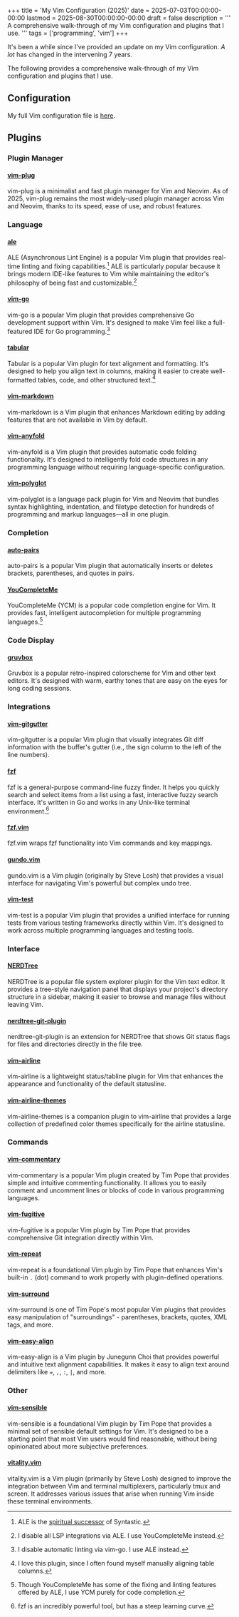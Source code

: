 +++
title = 'My Vim Configuration (2025)'
date = 2025-07-03T00:00:00-00:00
lastmod = 2025-08-30T00:00:00-00:00
draft = false
description = '''
A comprehensive walk-through of my Vim configuration and plugins that I use.
'''
tags = ['programming', 'vim']
+++

It's been a while since I've provided an update on my Vim configuration. *A
lot* has changed in the intervening 7 years.

The following provides a comprehensive walk-through of my Vim configuration and
plugins that I use.

## Configuration

My full Vim configuration file is [here][.vimrc].

## Plugins

### Plugin Manager

#### [vim-plug][vim-plug]
vim-plug is a minimalist and fast plugin manager for Vim and Neovim. As of
2025, vim-plug remains the most widely-used plugin manager across Vim and
Neovim, thanks to its speed, ease of use, and robust features.

### Language

#### [ale][ale]
ALE (Asynchronous Lint Engine) is a popular Vim plugin that provides real-time
linting and fixing capabilities.[^1] ALE is particularly popular because it
brings modern IDE-like features to Vim while maintaining the editor's
philosophy of being fast and customizable.[^2]

#### [vim-go][vim-go]
vim-go is a popular Vim plugin that provides comprehensive Go development
support within Vim. It's designed to make Vim feel like a full-featured IDE for
Go programming.[^3]

#### [tabular][tabular]
Tabular is a popular Vim plugin for text alignment and formatting. It's
designed to help you align text in columns, making it easier to create
well-formatted tables, code, and other structured text.[^4]

#### [vim-markdown][vim-markdown]
vim-markdown is a Vim plugin that enhances Markdown editing by adding features
that are not available in Vim by default.

#### [vim-anyfold][vim-anyfold]
vim-anyfold is a Vim plugin that provides automatic code folding functionality.
It's designed to intelligently fold code structures in any programming language
without requiring language-specific configuration.

#### [vim-polyglot][vim-polyglot]
vim-polyglot is a language pack plugin for Vim and Neovim that bundles syntax
highlighting, indentation, and filetype detection for hundreds of programming
and markup languages—all in one plugin.

### Completion

#### [auto-pairs][auto-pairs]
auto-pairs is a popular Vim plugin that automatically inserts or deletes
brackets, parentheses, and quotes in pairs.

#### [YouCompleteMe][YouCompleteMe]
YouCompleteMe (YCM) is a popular code completion engine for Vim. It provides
fast, intelligent autocompletion for multiple programming languages.[^5]

### Code Display

#### [gruvbox][gruvbox]
Gruvbox is a popular retro-inspired colorscheme for Vim and other text editors.
It's designed with warm, earthy tones that are easy on the eyes for long coding
sessions.

### Integrations

#### [vim-gitgutter][vim-gitgutter]
vim-gitgutter is a popular Vim plugin that visually integrates Git diff
information with the buffer's gutter (i.e., the sign column to the left of the
line numbers).

#### [fzf][fzf]
fzf is a general-purpose command-line fuzzy finder. It helps you quickly search
and select items from a list using a fast, interactive fuzzy search interface.
It's written in Go and works in any Unix-like terminal environment.[^6]

#### [fzf.vim][fzf.vim]
fzf.vim wraps fzf functionality into Vim commands and key mappings.

#### [gundo.vim][gundo.vim]
gundo.vim is a Vim plugin (originally by Steve Losh) that provides a visual
interface for navigating Vim's powerful but complex undo tree.

#### [vim-test][vim-test]
vim-test is a popular Vim plugin that provides a unified interface for running
tests from various testing frameworks directly within Vim. It's designed to
work across multiple programming languages and testing tools.

### Interface

#### [NERDTree][NERDTree]
NERDTree is a popular file system explorer plugin for the Vim text editor.  It
provides a tree-style navigation panel that displays your project's directory
structure in a sidebar, making it easier to browse and manage files without
leaving Vim.

#### [nerdtree-git-plugin][nerdtree-git-plugin]
nerdtree-git-plugin is an extension for NERDTree that shows Git status flags
for files and directories directly in the file tree.

#### [vim-airline][vim-airline]
vim-airline is a lightweight status/tabline plugin for Vim that enhances the
appearance and functionality of the default statusline.

#### [vim-airline-themes][vim-airline-themes]
vim-airline-themes is a companion plugin to vim-airline that provides a large
collection of predefined color themes specifically for the airline statusline.

### Commands

#### [vim-commentary][vim-commentary]
vim-commentary is a popular Vim plugin created by Tim Pope that provides simple
and intuitive commenting functionality. It allows you to easily comment and
uncomment lines or blocks of code in various programming languages.

#### [vim-fugitive][vim-fugitive]
vim-fugitive is a popular Vim plugin by Tim Pope that provides comprehensive
Git integration directly within Vim.

#### [vim-repeat][vim-repeat]
vim-repeat is a foundational Vim plugin by Tim Pope that enhances Vim's
built-in `.` (dot) command to work properly with plugin-defined operations.

#### [vim-surround][vim-surround]
vim-surround is one of Tim Pope's most popular Vim plugins that provides easy
manipulation of "surroundings" - parentheses, brackets, quotes, XML tags, and
more.

#### [vim-easy-align][vim-easy-align]
vim-easy-align is a Vim plugin by Junegunn Choi that provides powerful and
intuitive text alignment capabilities. It makes it easy to align text around
delimiters like `=`, `,`, `:`, `|`, and more.

### Other

#### [vim-sensible][vim-sensible]
vim-sensible is a foundational Vim plugin by Tim Pope that provides a minimal
set of sensible default settings for Vim. It's designed to be a starting point
that most Vim users would find reasonable, without being opinionated about more
subjective preferences.

#### [vitality.vim][vitality.vim]
vitality.vim is a Vim plugin (primarily by Steve Losh) designed to improve
the integration between Vim and terminal multiplexers, particularly tmux and
screen. It addresses various issues that arise when running Vim inside these
terminal environments.

[.vimrc]: https://github.com/nickolashkraus/dotfiles/blob/master/.vimrc
[vim-plug]: https://github.com/junegunn/vim-plug
[ale]: https://github.com/dense-analysis/ale
[vim-go]: https://github.com/fatih/vim-go
[tabular]: https://github.com/godlygeek/tabular
[vim-markdown]: https://github.com/preservim/vim-markdown
[vim-anyfold]: https://github.com/pseewald/vim-anyfold
[vim-polyglot]: https://github.com/sheerun/vim-polyglot
[auto-pairs]: https://github.com/jiangmiao/auto-pairs
[YouCompleteMe]: https://github.com/ycm-core/YouCompleteMe
[gruvbox]: https://github.com/morhetz/gruvbox
[vim-gitgutter]: https://github.com/airblade/vim-gitgutter
[fzf]: https://github.com/junegunn/fzf
[fzf.vim]: https://github.com/junegunn/fzf.vim
[gundo.vim]: https://github.com/sjl/gundo.vim
[vim-test]: https://github.com/vim-test/vim-test
[NERDTree]: https://github.com/preservim/nerdtree
[nerdtree-git-plugin]: https://github.com/Xuyuanp/NERDTree-git-plugin
[vim-airline]: https://github.com/vim-airline/vim-airline
[vim-airline-themes]: https://github.com/vim-airline/vim-airline-themes
[vim-commentary]: https://github.com/tpope/vim-commentary
[vim-fugitive]: https://github.com/tpope/vim-fugitive
[vim-repeat]: https://github.com/tpope/vim-repeat
[vim-surround]: https://github.com/tpope/vim-surround
[vim-easy-align]: https://github.com/junegunn/vim-easy-align
[vim-sensible]: https://github.com/tpope/vim-sensible
[vitality.vim]: https://github.com/sjl/vitality.vim

[^1]: ALE is the
[spiritual successor](https://github.com/vim-syntastic/syntastic#1-deprecation-note)
of Syntastic.
[^2]: I disable all LSP integrations via ALE. I use YouCompleteMe instead.
[^3]: I disable automatic linting via vim-go. I use ALE instead.
[^4]: I love this plugin, since I often found myself manually aligning table
columns.
[^5]: Though YouCompleteMe has some of the fixing and linting features offered
by ALE, I use YCM purely for code completion.
[^6]: fzf is an incredibly powerful tool, but has a steep learning curve.
